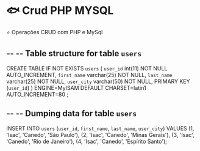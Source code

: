 # :fish: Crud PHP MYSQL
:star: Operações CRUD com PHP e MySql

--
-- Table structure for table `users`
--

CREATE TABLE IF NOT EXISTS `users` (
  `user_id` int(11) NOT NULL AUTO_INCREMENT,
  `first_name` varchar(25) NOT NULL,
  `last_name` varchar(25) NOT NULL,
  `user_city` varchar(50) NOT NULL,
  PRIMARY KEY (`user_id`)
) ENGINE=MyISAM  DEFAULT CHARSET=latin1 AUTO_INCREMENT=80 ;

--
-- Dumping data for table `users`
--

INSERT INTO `users` (`user_id`, `first_name`, `last_name`, `user_city`) VALUES
(1, 'Isac', 'Canedo', 'São Paulo'),
(2, 'Isac', 'Canedo', 'Minas Gerais'),
(3, 'Isac', 'Canedo', 'Rio de Janeiro'),
(4, 'Isac', 'Canedo', 'Espírito Santo');

